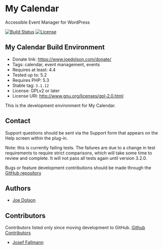 # My Calendar

Accessible Event Manager for WordPress

[![Build Status](https://travis-ci.org/joedolson/my-calendar.svg)](https://travis-ci.org/joedolson/my-calendar) [![License](https://img.shields.io/badge/license-GPL--2.0%2B-green.svg)](https://www.gnu.org/license/gpl-2.0.html)

## My Calendar Build Environment

* Donate link: https://www.joedolson.com/donate/
* Tags: calendar, event management, events
* Requires at least: 4.4
* Tested up to: 5.2
* Requires PHP: 5.3
* Stable tag: `3.1.12`
* License: GPLv2 or later
* License URI: http://www.gnu.org/licenses/gpl-2.0.html

This is the development environment for My Calendar.

## Contact

Support questions should be sent via the Support form that appears on the Help screen within the plug-in.

Note: this is currently failing tests. The failures are due to a change in test requirements to require strict comparisons, which will take some time to review and complete. It will not pass all tests again until version 3.2.0.

Bugs or feature development contributions should be made through the [GitHub repository](https://github.com/joedolson/my-calendar/issues)

## Authors

* [Joe Dolson](https://www.joedolson.com)

## Contributors

Contributors listed only since moving development to GitHub. [Github Contributors](https://github.com/joedolson/my-calendar/graphs/contributors)

* [Josef Fallmann](https://github.com/joseffallman)